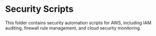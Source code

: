 # Security Scripts
This folder contains security automation scripts for AWS, including IAM auditing, firewall rule management, and cloud security monitoring.
